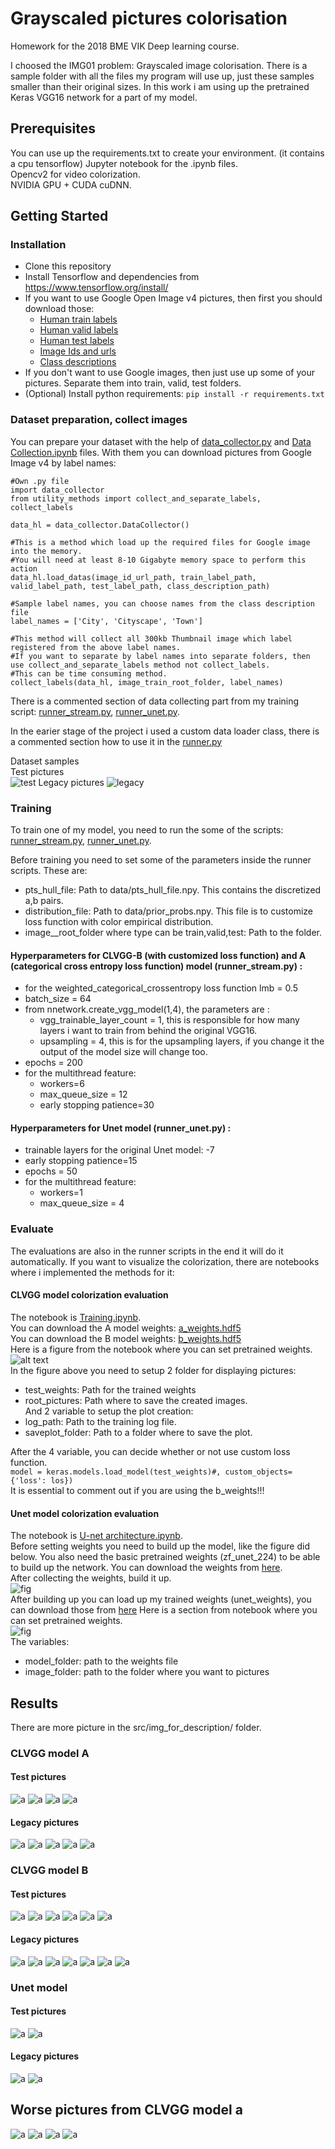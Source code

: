 # Grayscaled pictures colorisation  

Homework for the 2018 BME VIK Deep learning course.

I choosed the IMG01 problem: Grayscaled image colorisation.
There is a sample folder with all the files my program will use up, just these samples smaller than their original sizes.
In this work i am using up the pretrained Keras VGG16 network for a part of my model.

## Prerequisites  
You can use up the requirements.txt to create your environment. (it contains a cpu tensorflow) Jupyter notebook  for the .ipynb files.  
Opencv2 for video colorization.  
NVIDIA GPU + CUDA cuDNN.  

## Getting Started

### Installation

- Clone this repository  
- Install Tensorflow and dependencies from https://www.tensorflow.org/install/
- If you want to use Google Open Image v4 pictures, then first you should download those:
  - [Human train labels](https://storage.googleapis.com/openimages/2018_04/train/train-annotations-human-imagelabels.csv)  
  - [Human valid labels](https://storage.googleapis.com/openimages/2018_04/validation/validation-annotations-human-imagelabels.csv)  
  - [Human test labels](https://storage.googleapis.com/openimages/2018_04/test/test-annotations-human-imagelabels.csv)  
  - [Image Ids and urls](https://storage.googleapis.com/openimages/2018_04/image_ids_and_rotation.csv)  
  - [Class descriptions](https://storage.googleapis.com/openimages/2018_04/class-descriptions.csv)  
- If you don't want to use Google images, then just use up some of your pictures. Separate them into train, valid, test folders.
- (Optional) Install python requirements:
    `pip install -r requirements.txt`
    
### Dataset preparation, collect images

You can prepare your dataset with the help of [data_collector.py](https://github.com/caspien6/deep_learning/blob/master/src/data_collector.py) and [Data Collection.ipynb](https://github.com/caspien6/deep_learning/blob/master/src/Data%20Collection.ipynb) files.
With them you can download pictures from Google Image v4 by label names: 
```
#Own .py file
import data_collector
from utility_methods import collect_and_separate_labels, collect_labels

data_hl = data_collector.DataCollector()

#This is a method which load up the required files for Google image into the memory. 
#You will need at least 8-10 Gigabyte memory space to perform this action
data_hl.load_datas(image_id_url_path, train_label_path, valid_label_path, test_label_path, class_description_path)

#Sample label names, you can choose names from the class description file
label_names = ['City', 'Cityscape', 'Town']

#This method will collect all 300kb Thumbnail image which label registered from the above label names.
#If you want to separate by label names into separate folders, then use collect_and_separate_labels method not collect_labels.
#This can be time consuming method.
collect_labels(data_hl, image_train_root_folder, label_names)
```
There is a commented section of data collecting part from my training script: [runner_stream.py](https://github.com/caspien6/deep_learning/blob/master/src/runner_stream.py), [runner_unet.py](https://github.com/caspien6/deep_learning/blob/master/src/runner_unet.py).

In the earier stage of the project i used a custom data loader class, there is a commented section how to use it in the [runner.py](https://github.com/caspien6/deep_learning/blob/master/src/runner.py)

Dataset samples  
Test pictures  
![test](src/img_for_description/image_gallery.png)
Legacy pictures
![legacy](src/img_for_description/legacy_image_gallery.png)

### Training
To train one of my model, you need to run the some of the scripts: [runner_stream.py](https://github.com/caspien6/deep_learning/blob/master/src/runner_stream.py), [runner_unet.py](https://github.com/caspien6/deep_learning/blob/master/src/runner_unet.py). 

Before training you need to set some of the parameters inside the runner scripts. These are:
- pts_hull_file: Path to data/pts_hull_file.npy. This contains the discretized a,b pairs.
- distribution_file: Path to data/prior_probs.npy. This file is to customize loss function with color empirical distribution.
- image_<type>_root_folder where type can be train,valid,test: Path to the <type> folder.   
  

#### Hyperparameters for CLVGG-B (with customized loss function) and A (categorical cross entropy loss function) model (runner_stream.py) :
- for the weighted_categorical_crossentropy loss function lmb = 0.5  
- batch_size = 64
- from nnetwork.create_vgg_model(1,4), the parameters are : 
  - vgg_trainable_layer_count = 1, this is responsible for how many layers i want to train from behind the original VGG16.
  - upsampling = 4, this is for the upsampling layers, if you change it the output of the model size will change too.
- epochs = 200
- for the multithread feature: 
  - workers=6
  - max_queue_size = 12
  - early stopping patience=30
  
#### Hyperparameters for Unet model (runner_unet.py) :
- trainable layers for the original Unet model: -7
- early stopping patience=15
- epochs = 50
- for the multithread feature: 
  - workers=1
  - max_queue_size = 4
  
### Evaluate
The evaluations are also in the runner scripts in the end it will do it automatically.
If you want to visualize the colorization, there are notebooks where i implemented the methods for it:

#### CLVGG model colorization evaluation
The notebook is [Training.ipynb](https://github.com/caspien6/deep_learning/blob/master/src/Training.ipynb).  
You can download the A model weights: [a_weights.hdf5](https://drive.google.com/open?id=13MPUkLqiGiKOdWPuh1g2Q3FbM9rJ_yw4)  
You can download the B model weights: [b_weights.hdf5](https://drive.google.com/open?id=13MPUkLqiGiKOdWPuh1g2Q3FbM9rJ_yw4)  
Here is a figure from the notebook where you can set pretrained weights.  
![alt text](src/img_for_description/visualize_results_clvgg.JPG)  
In the figure above you need to setup 2 folder for displaying pictures:
- test_weights: Path for the trained weights
- root_pictures: Path where to save the created images.  
And 2 variable to setup the plot creation:
- log_path: Path to the training log file.
- saveplot_folder: Path to a folder where to save the plot.

After the 4 variable, you can decide whether or not use custom loss function.  
`model = keras.models.load_model(test_weights)#, custom_objects={'loss': los})`  
It is essential to comment out if you are using the b_weights!!!

#### Unet model colorization evaluation
The notebook is [U-net architecture.ipynb](https://github.com/caspien6/deep_learning/blob/master/src/U-net%20architecture.ipynb).  
Before setting weights you need to build up the model, like the figure did below.
You also need the basic pretrained weights (zf_unet_224) to be able to build up the network. You can download the weights from [here](https://drive.google.com/drive/u/0/folders/13MPUkLqiGiKOdWPuh1g2Q3FbM9rJ_yw4).  
After collecting the weights, build it up.  
![fig](src/img_for_description/unet_build_network.JPG)  
After building up you can load up my trained weights (unet_weights), you can download those from [here](https://drive.google.com/drive/u/0/folders/13MPUkLqiGiKOdWPuh1g2Q3FbM9rJ_yw4)
Here is a section from notebook where you can set pretrained weights.  
![fig](src/img_for_description/visualize_results_unet.jpg)  
The variables:
- model_folder: path to the weights file
- image_folder: path to the folder where you want to pictures  
  
## Results
There are more picture in the src/img_for_description/ folder.
### CLVGG model A
#### Test pictures
![a](src/img_for_description/clvgg_a/test_pics/test_img0.png)
![a](src/img_for_description/clvgg_a/test_pics/test_img2.png)
![a](src/img_for_description/clvgg_a/test_pics/test_img3.png)
![a](src/img_for_description/clvgg_a/test_pics/test_img6.png)

#### Legacy pictures
![a](src/img_for_description/clvgg_a/legacy/test_img0.png)
![a](src/img_for_description/clvgg_a/legacy/test_img1.png)
![a](src/img_for_description/clvgg_a/legacy/test_img2.png)
![a](src/img_for_description/clvgg_a/legacy/test_img4.png)
![a](src/img_for_description/clvgg_a/legacy/test_img6.png)

### CLVGG model B
#### Test pictures
![a](src/img_for_description/clvgg_b/test_pics/test_img0.png)
![a](src/img_for_description/clvgg_b/test_pics/test_img1.png)
![a](src/img_for_description/clvgg_b/test_pics/test_img2.png)
![a](src/img_for_description/clvgg_b/test_pics/test_img3.png)
![a](src/img_for_description/clvgg_b/test_pics/test_img4.png)
![a](src/img_for_description/clvgg_b/test_pics/test_img6.png)

#### Legacy pictures
![a](src/img_for_description/clvgg_b/legacy/test_img0.png)
![a](src/img_for_description/clvgg_b/legacy/test_img1.png)
![a](src/img_for_description/clvgg_b/legacy/test_img2.png)
![a](src/img_for_description/clvgg_b/legacy/test_img3.png)
![a](src/img_for_description/clvgg_b/legacy/test_img4.png)
![a](src/img_for_description/clvgg_b/legacy/test_img5.png)
![a](src/img_for_description/clvgg_b/legacy/test_img6.png)

### Unet model
#### Test pictures
![a](src/img_for_description/unet/test_pics/test_img0.png)
![a](src/img_for_description/unet/test_pics/test_img1.png)

#### Legacy pictures
![a](src/img_for_description/unet/legacy/test_img0.png)
![a](src/img_for_description/unet/legacy/test_img1.png)

## Worse pictures from CLVGG model a
![a](src/img_for_description/clvgg_a/worse/test_pics/test_img0.png)
![a](src/img_for_description/clvgg_a/worse/test_pics/test_img1.png)
![a](src/img_for_description/clvgg_a/worse/legacy/test_img1.png)
![a](src/img_for_description/clvgg_a/worse/legacy/test_img11.png)
